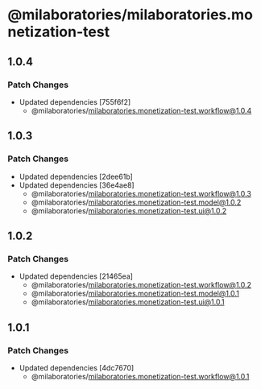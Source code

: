 # @milaboratories/milaboratories.monetization-test

## 1.0.4

### Patch Changes

- Updated dependencies [755f6f2]
  - @milaboratories/milaboratories.monetization-test.workflow@1.0.4

## 1.0.3

### Patch Changes

- Updated dependencies [2dee61b]
- Updated dependencies [36e4ae8]
  - @milaboratories/milaboratories.monetization-test.workflow@1.0.3
  - @milaboratories/milaboratories.monetization-test.model@1.0.2
  - @milaboratories/milaboratories.monetization-test.ui@1.0.2

## 1.0.2

### Patch Changes

- Updated dependencies [21465ea]
  - @milaboratories/milaboratories.monetization-test.workflow@1.0.2
  - @milaboratories/milaboratories.monetization-test.model@1.0.1
  - @milaboratories/milaboratories.monetization-test.ui@1.0.1

## 1.0.1

### Patch Changes

- Updated dependencies [4dc7670]
  - @milaboratories/milaboratories.monetization-test.workflow@1.0.1
